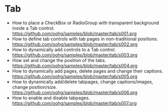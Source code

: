 # Tab

* How to place a CheckBox or RadioGroup with transparent background inside a Tab control.<br>
https://github.com/oohg/samples/blob/master/tab/s001.prg
* How to define tab controls with tab pages in non-traditional positions.<br>
https://github.com/oohg/samples/blob/master/tab/s002.prg
* How to dynamically add controls to a Tab control.<br>
https://github.com/oohg/samples/blob/master/tab/s003.prg
* How set and change the position of the tabs.<br>
https://github.com/oohg/samples/blob/master/tab/s004.prg
* How to dynamically add pages, delete pages and change their captions.<br>
https://github.com/oohg/samples/blob/master/tab/s005.prg
* How to dynamically add/delete tabpages, change captions/images, change position/size.<br>
https://github.com/oohg/samples/blob/master/tab/s006.prg
* How to enable and disable tabpages.<br>
https://github.com/oohg/samples/blob/master/tab/s007.prg

